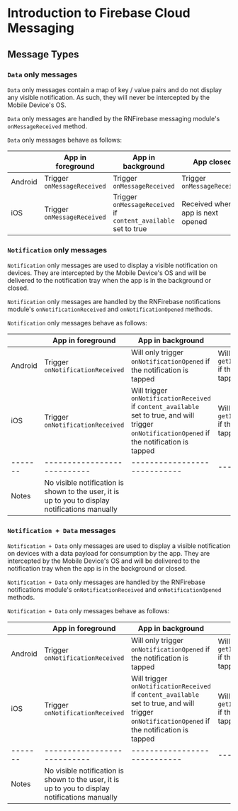 # Introduction to Firebase Cloud Messaging

## Message Types

### `Data` only messages

`Data` only messages contain a map of key / value pairs and do not display any visible notification. As such, they will never be intercepted by the Mobile Device's OS.

`Data` only messages are handled by the RNFirebase messaging module's `onMessageReceived` method.

`Data` only messages behave as follows:

|         | App in foreground           | App in background            | App closed |
| ------- | --------------------------- | ---------------------------- | -----------|
| Android | Trigger `onMessageReceived` | Trigger `onMessageReceived`  | Trigger `onMessageReceived` |
| iOS     | Trigger `onMessageReceived` | Trigger `onMessageReceived` if `content_available` set to true | Received when app is next opened |


### `Notification` only messages

`Notification` only messages are used to display a visible notification on devices. They are intercepted by the Mobile Device's OS and will be delivered to the notification tray when the app is in the background or closed.

`Notification` only messages are handled by the RNFirebase notifications module's `onNotificationReceived` and `onNotificationOpened` methods.

`Notification` only messages behave as follows:

|         | App in foreground           | App in background            | App closed |
| ------- | --------------------------- | ---------------------------- | -----------|
| Android | Trigger `onNotificationReceived` | Will only trigger `onNotificationOpened` if the notification is tapped | Will be handled by `getInitialNotification` if the notification is tapped to open the app |
| iOS     | Trigger `onNotificationReceived` | Will trigger `onNotificationReceived` if `content_available` set to true, and will trigger `onNotificationOpened` if the notification is tapped | Will be handled by `getInitialNotification` if the notification is tapped to open the app |
| ------- | --------------------------- | ---------------------------- | -----------|
| Notes   | No visible notification is shown to the user, it is up to you to display notifications manually | | |

### `Notification + Data` messages

`Notification + Data` only messages are used to display a visible notification on devices with a data payload for consumption by the app. They are intercepted by the Mobile Device's OS and will be delivered to the notification tray when the app is in the background or closed.

`Notification + Data` only messages are handled by the RNFirebase notifications module's `onNotificationReceived` and `onNotificationOpened` methods.

`Notification + Data` only messages behave as follows:

|         | App in foreground           | App in background            | App closed |
| ------- | --------------------------- | ---------------------------- | -----------|
| Android | Trigger `onNotificationReceived` | Will only trigger `onNotificationOpened` if the notification is tapped | Will be handled by `getInitialNotification` if the notification is tapped to open the app |
| iOS     | Trigger `onNotificationReceived` | Will trigger `onNotificationReceived` if `content_available` set to true, and will trigger `onNotificationOpened` if the notification is tapped | Will be handled by `getInitialNotification` if the notification is tapped to open the app |
| ------- | --------------------------- | ---------------------------- | -----------|
| Notes   | No visible notification is shown to the user, it is up to you to display notifications manually | | |